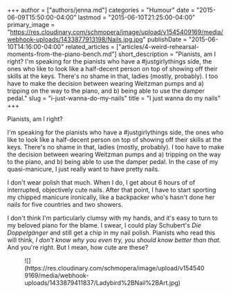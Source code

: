 +++
author = ["authors/jenna.md"]
categories = "Humour"
date = "2015-06-09T15:50:00-04:00"
lastmod = "2015-06-10T21:25:00-04:00"
primary_image = "https://res.cloudinary.com/schmopera/image/upload/v1545409169/media/webhook-uploads/1433877913198/Nails.jpg.jpg"
publishDate = "2015-06-10T14:16:00-04:00"
related_articles = ["articles/4-weird-rehearsal-moments-from-the-piano-bench.md"]
short_description = "Pianists, am I right? I&#039;m speaking for the pianists who have a #justgirlythings side, the ones who like to look like a half-decent person on top of showing off their skills at the keys. There&#039;s no shame in that, ladies (mostly, probably). I too have to make the decision between wearing Weitzman pumps and a) tripping on the way to the piano, and b) being able to use the damper pedal."
slug = "i-just-wanna-do-my-nails"
title = "I just wanna do my nails"
+++

Pianists, am I right? 

I'm speaking for the pianists who have a #justgirlythings side, the ones who like to look like a half-decent person on top of showing off their skills at the keys. There's no shame in that, ladies (mostly, probably). I too have to make the decision between wearing Weitzman pumps and a) tripping on the way to the piano, and b) being able to use the damper pedal. In the case of my quasi-manicure, I just really want to have pretty nails.

I don't wear polish that much. When I do, I get about 6 hours of of interrupted, objectively cute nails. After that point, I have to start sporting my chipped manicure ironically, like a backpacker who's hasn't done her nails for five countries and two showers. 

I don't think I'm particularly clumsy with my hands, and it's easy to turn to my beloved piano for the blame. I swear, I could play Schubert's *Die Doppelgänger* and still get a chip in my nail polish. Pianists who read this will think, *I don't know why you even try, you should know better than that.* And you're right. But I mean, how cute are these?

<figure data-type="image">
![](https://res.cloudinary.com/schmopera/image/upload/v1545409169/media/webhook-uploads/1433879411837/Ladybird%2BNail%2BArt.jpg)
</figure>
